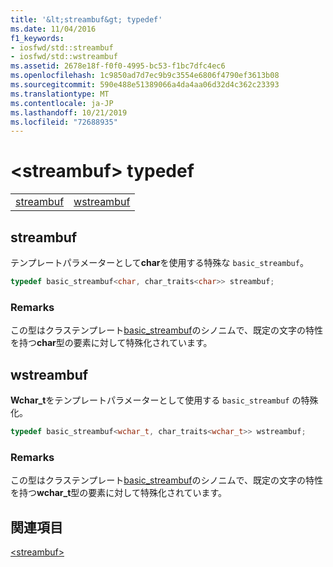 ```yaml
---
title: '&lt;streambuf&gt; typedef'
ms.date: 11/04/2016
f1_keywords:
- iosfwd/std::streambuf
- iosfwd/std::wstreambuf
ms.assetid: 2678e18f-f0f0-4995-bc53-f1bc7dfc4ec6
ms.openlocfilehash: 1c9850ad7d7ec9b9c3554e6806f4790ef3613b08
ms.sourcegitcommit: 590e488e51389066a4da4aa06d32d4c362c23393
ms.translationtype: MT
ms.contentlocale: ja-JP
ms.lasthandoff: 10/21/2019
ms.locfileid: "72688935"
---
```

# <a name="ltstreambufgt-typedefs"></a>&lt;streambuf&gt; typedef

|||
|-|-|
|[streambuf](#streambuf)|[wstreambuf](#wstreambuf)|

## <a name="streambuf"></a>  streambuf

テンプレートパラメーターとして**char**を使用する特殊な `basic_streambuf`。

```cpp
typedef basic_streambuf<char, char_traits<char>> streambuf;
```

### <a name="remarks"></a>Remarks

この型はクラステンプレート[basic_streambuf](../standard-library/basic-streambuf-class.md)のシノニムで、既定の文字の特性を持つ**char**型の要素に対して特殊化されています。

## <a name="wstreambuf"></a>  wstreambuf

**Wchar_t**をテンプレートパラメーターとして使用する `basic_streambuf` の特殊化。

```cpp
typedef basic_streambuf<wchar_t, char_traits<wchar_t>> wstreambuf;
```

### <a name="remarks"></a>Remarks

この型はクラステンプレート[basic_streambuf](../standard-library/basic-streambuf-class.md)のシノニムで、既定の文字の特性を持つ**wchar_t**型の要素に対して特殊化されています。

## <a name="see-also"></a>関連項目

[\<streambuf>](../standard-library/streambuf.md)
